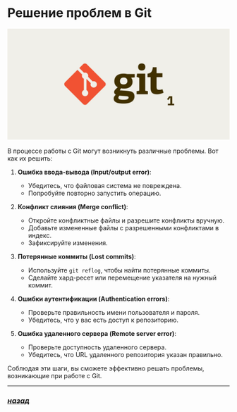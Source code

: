 # Решение проблем в Git

![git-logo](./7762730e1a2a4c948ba90dbe7a365828-1920x960px_1x-39681880.webp)

В процессе работы с Git могут возникнуть различные проблемы. Вот как их решить:

1. **Ошибка ввода-вывода (Input/output error)**:
   - Убедитесь, что файловая система не повреждена.
   - Попробуйте повторно запустить операцию.

2. **Конфликт слияния (Merge conflict)**:
   - Откройте конфликтные файлы и разрешите конфликты вручную.
   - Добавьте измененные файлы с разрешенными конфликтами в индекс.
   - Зафиксируйте изменения.

3. **Потерянные коммиты (Lost commits)**:
   - Используйте `git reflog`, чтобы найти потерянные коммиты.
   - Сделайте хард-ресет или перемещение указателя на нужный коммит.

4. **Ошибки аутентификации (Authentication errors)**:
   - Проверьте правильность имени пользователя и пароля.
   - Убедитесь, что у вас есть доступ к репозиторию.

5. **Ошибка удаленного сервера (Remote server error)**:
   - Проверьте доступность удаленного сервера.
   - Убедитесь, что URL удаленного репозитория указан правильно.

Соблюдая эти шаги, вы сможете эффективно решать проблемы, возникающие при работе с Git.

---

### [***назад***](./readme.md)